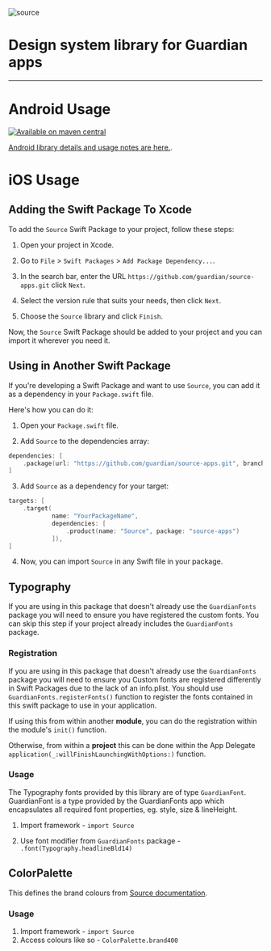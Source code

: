 ![source](https://github.com/guardian/source-android/assets/79363218/3aecb407-00f6-4472-a662-7504d5f0315f)

# Design system library for Guardian apps

----

# Android Usage

[![Available on maven central](https://maven-badges.herokuapp.com/maven-central/com.gu.source/source-android/badge.svg)](https://central.sonatype.com/artifact/com.gu.source/source-android)

[Android library details and usage notes are here.](/android/README.md).

# iOS Usage 

## Adding the Swift Package To Xcode

To add the `Source` Swift Package to your project, follow these steps:

1. Open your project in Xcode.

2. Go to `File` > `Swift Packages` > `Add Package Dependency...`.

3. In the search bar, enter the URL `https://github.com/guardian/source-apps.git` click `Next`.

4. Select the version rule that suits your needs, then click `Next`.

5. Choose the `Source` library and click `Finish`.

Now, the `Source` Swift Package should be added to your project and you can import it wherever you need it.

## Using in Another Swift Package

If you're developing a Swift Package and want to use `Source`, you can add it as a dependency in your `Package.swift` file.

Here's how you can do it:

1. Open your `Package.swift` file.

2. Add `Source` to the dependencies array:

```swift
dependencies: [
    .package(url: "https://github.com/guardian/source-apps.git", branch: "main")
]
```

3. Add `Source` as a dependency for your target:

```swift
targets: [
    .target(
            name: "YourPackageName",
            dependencies: [
                .product(name: "Source", package: "source-apps")
            ]),
]
```

4. Now, you can import `Source` in any Swift file in your package.

## Typography 

If you are using in this package that doesn't already use the `GuardianFonts` package you will need to ensure you have registered the custom fonts. 
You can skip this step if your project already includes the `GuardianFonts` package. 

### Registration 
If you are using in this package that doesn't already use the `GuardianFonts` package you will need to ensure you 
Custom fonts are registered differently in Swift Packages due to the lack of an info.plist. 
You should use `GuardianFonts.registerFonts()` function to register the fonts contained in this swift package to use in your application. 

If using this from within another **module**, you can do the registration within the module's `init()` function. 

Otherwise, from within a **project** this can be done within the App Delegate `application(_:willFinishLaunchingWithOptions:)` function.

### Usage

The Typography fonts provided by this library are of type `GuardianFont`. GuardianFont is a type provided by the GuardianFonts app which encapsulates all required font properties, eg. style, size & lineHeight. 

1. Import framework - `import Source` 

2. Use font modifier from `GuardianFonts` package - `.font(Typography.headlineBld14)`

## ColorPalette
This defines the brand colours from [Source documentation](https://design.theguardian.com/#colour-palette).

### Usage

1. Import framework - `import Source`
2. Access colours like so - `ColorPalette.brand400`
